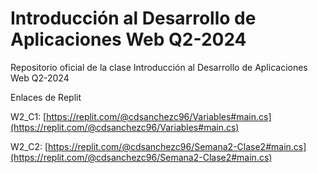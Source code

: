 # Introducción al Desarrollo de Aplicaciones Web Q2-2024
Repositorio oficial de la clase Introducción al Desarrollo de Aplicaciones Web Q2-2024

Enlaces de Replit

W2_C1: [https://replit.com/@cdsanchezc96/Variables#main.cs](https://replit.com/@cdsanchezc96/Variables#main.cs) 

W2_C2: [https://replit.com/@cdsanchezc96/Semana2-Clase2#main.cs](https://replit.com/@cdsanchezc96/Semana2-Clase2#main.cs)
